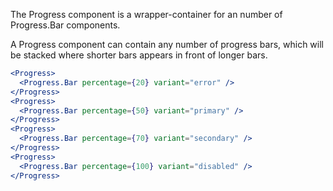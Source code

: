 The Progress component is a wrapper-container for an number of Progress.Bar components.

A Progress component can contain any number of progress bars, which will be
stacked where shorter bars appears in front of longer bars.

```jsx
<Progress>
  <Progress.Bar percentage={20} variant="error" />
</Progress>
<Progress>
  <Progress.Bar percentage={50} variant="primary" />
</Progress>
<Progress>
  <Progress.Bar percentage={70} variant="secondary" />
</Progress>
<Progress>
  <Progress.Bar percentage={100} variant="disabled" />
</Progress>
```
